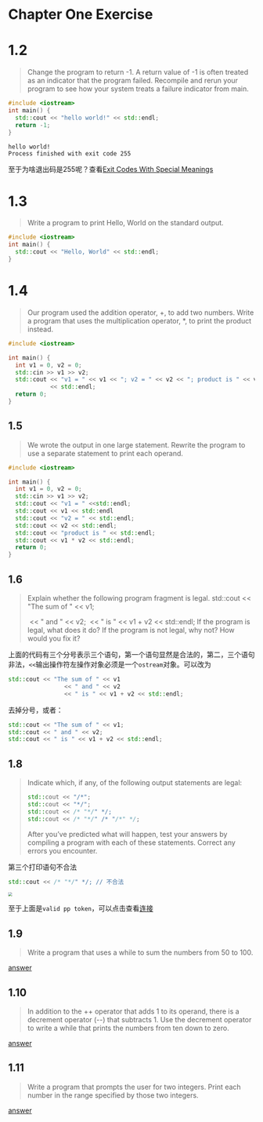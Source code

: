 # Chapter One Exercise

# 1.2

>Change the program to return -1. A return value of -1 is often treated as an indicator that the program failed. Recompile and rerun your program to see how your system treats a failure indicator from main.

```c++
#include <iostream>
int main() {
  std::cout << "hello world!" << std::endl;
  return -1;
}
```

```shell
hello world!
Process finished with exit code 255
```

至于为啥退出码是255呢？查看[Exit Codes With Special Meanings](https://tldp.org/LDP/abs/html/exitcodes.html)

# 1.3

> Write a program to print Hello, World on the standard output.

```c++
#include <iostream>
int main() {
  std::cout << "Hello, World" << std::endl;
}
```

# 1.4

> Our program used the addition operator, +, to add two numbers. Write a program that uses the multiplication operator, *, to print the product instead.

```c++
#include <iostream>

int main() {
  int v1 = 0, v2 = 0;
  std::cin >> v1 >> v2;
  std::cout << "v1 = " << v1 << "; v2 = " << v2 << "; product is " << v1 * v2
            << std::endl;
  return 0;
}
```

## 1.5

> We wrote the output in one large statement. Rewrite the program to use a separate statement to print each operand.

```c++
#include <iostream>

int main() {
  int v1 = 0, v2 = 0;
  std::cin >> v1 >> v2;
  std::cout << "v1 = " <<std::endl;
  std::cout << v1 << std::endl
  std::cout << "v2 = " << std::endl;
  std::cout << v2 << std::endl;
  std::cout << "product is " << std::endl;
  std::cout << v1 * v2 << std::endl;
  return 0;
}
```

## 1.6

> Explain whether the following program fragment is legal.
> std::cout << "The sum of " << v1; 
>
> ​				<< " and " << v2;
> ​                << " is " << v1 + v2 << std::endl;
> If the program is legal, what does it do? If the program is not legal, why not? How would you fix it?

上面的代码有三个分号表示三个语句，第一个语句显然是合法的，第二，三个语句非法，`<<`输出操作符左操作对象必须是一个`ostream`对象。可以改为

```c++
std::cout << "The sum of " << v1
  				<< " and " << v2
  				<< " is " << v1 + v2 << std::endl;

```

去掉分号，或者：

```c++
std::cout << "The sum of " << v1; 
std::cout << " and " << v2;
std::cout << " is " << v1 + v2 << std::endl;

```

## 1.8

> Indicate which, if any, of the following output statements are legal:
>
> ```c++
> std::cout << "/*";
> std::cout << "*/";
> std::cout << /* "*/" */;
> std::cout << /* "*/" /* "/*" */;
> ```
>
> After you’ve predicted what will happen, test your answers by compiling a program with each of these statements. Correct any errors you encounter.

第三个打印语句不合法

```c++
std::cout << /* "*/" */; // 不合法
```

<img src="https://cdn.jsdelivr.net/gh/CarberryChai/oss@master/image/79SqdE-8VxYou.png" style="zoom:50%;" />

至于上面是`valid pp token`，可以点击查看[连接](https://stackoverflow.com/questions/31320515/what-are-the-definitions-for-valid-and-invalid-pp-tokens)

## 1.9

> Write a program that uses a while to sum the numbers from 50 to 100.

[answer](./exercise1_9.cpp)

## 1.10

> In addition to the ++ operator that adds 1 to its operand, there is a decrement operator (--) that subtracts 1. Use the decrement operator to write a while that prints the numbers from ten down to zero.

[answer](./exercise1_10.cpp)

## 1.11

> Write a program that prompts the user for two integers. Print each number in the range specified by those two integers.

[answer](./exercise1_11.cpp)

